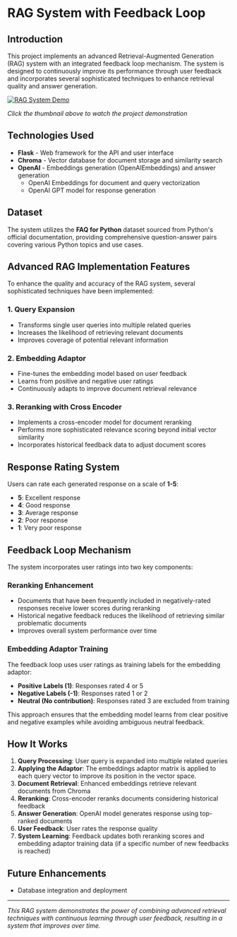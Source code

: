 # RAG System with Feedback Loop

## Introduction

This project implements an advanced Retrieval-Augmented Generation (RAG) system with an integrated feedback loop mechanism. The system is designed to continuously improve its performance through user feedback and incorporates several sophisticated techniques to enhance retrieval quality and answer generation.

<!-- Replace YOUR_VIDEO_ID with your actual YouTube video ID -->
[![RAG System Demo](https://img.youtube.com/vi/YOUR_VIDEO_ID/maxresdefault.jpg)](https://www.youtube.com/watch?v=F6DEnkGSRow) 

*Click the thumbnail above to watch the project demonstration*

## Technologies Used

- **Flask** - Web framework for the API and user interface
- **Chroma** - Vector database for document storage and similarity search
- **OpenAI** - Embeddings generation (OpenAIEmbeddings) and answer generation
  - OpenAI Embeddings for document and query vectorization
  - OpenAI GPT model for response generation

## Dataset

The system utilizes the **FAQ for Python** dataset sourced from Python's official documentation, providing comprehensive question-answer pairs covering various Python topics and use cases.

## Advanced RAG Implementation Features

To enhance the quality and accuracy of the RAG system, several sophisticated techniques have been implemented:

### 1. Query Expansion
- Transforms single user queries into multiple related queries
- Increases the likelihood of retrieving relevant documents
- Improves coverage of potential relevant information

### 2. Embedding Adaptor
- Fine-tunes the embedding model based on user feedback
- Learns from positive and negative user ratings
- Continuously adapts to improve document retrieval relevance

### 3. Reranking with Cross Encoder
- Implements a cross-encoder model for document reranking
- Performs more sophisticated relevance scoring beyond initial vector similarity
- Incorporates historical feedback data to adjust document scores

## Response Rating System

Users can rate each generated response on a scale of **1-5**:
- **5**: Excellent response
- **4**: Good response
- **3**: Average response
- **2**: Poor response
- **1**: Very poor response

## Feedback Loop Mechanism

The system incorporates user ratings into two key components:

### Reranking Enhancement
- Documents that have been frequently included in negatively-rated responses receive lower scores during reranking
- Historical negative feedback reduces the likelihood of retrieving similar problematic documents
- Improves overall system performance over time

### Embedding Adaptor Training
The feedback loop uses user ratings as training labels for the embedding adaptor:

- **Positive Labels (1)**: Responses rated 4 or 5
- **Negative Labels (-1)**: Responses rated 1 or 2
- **Neutral (No contribution)**: Responses rated 3 are excluded from training

This approach ensures that the embedding model learns from clear positive and negative examples while avoiding ambiguous neutral feedback.

## How It Works

1. **Query Processing**: User query is expanded into multiple related queries
2. **Applying the Adaptor**: The embeddings adaptor matrix is applied to each query vector to improve its position in the vector space.
3. **Document Retrieval**: Enhanced embeddings retrieve relevant documents from Chroma
4. **Reranking**: Cross-encoder reranks documents considering historical feedback
5. **Answer Generation**: OpenAI model generates response using top-ranked documents
6. **User Feedback**: User rates the response quality
7. **System Learning**: Feedback updates both reranking scores and embedding adaptor training data (if a specific number of new feedbacks is reached)

## Future Enhancements

- Database integration and deployment

---

*This RAG system demonstrates the power of combining advanced retrieval techniques with continuous learning through user feedback, resulting in a system that improves over time.*
